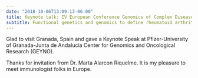 ```yaml
---
date: "2018-10-06T13:09:13-06:00"
title: Keynote talk: IV European Conference Genomics of Complex Diseases New Challenges
subtitle: Functional genetics and genomics to define rheumatoid arthritis
---
```


Glad to visit Granada, Spain and gave a Keynote Speak at Pfizer-University of Granada-Junta de Andalucia Center for Genomics and Oncological Research (GEYNO).

Thanks for invitation from Dr. Marta Alarcon Riquelme. It is my pleasure to meet immunologist folks in Europe. 


